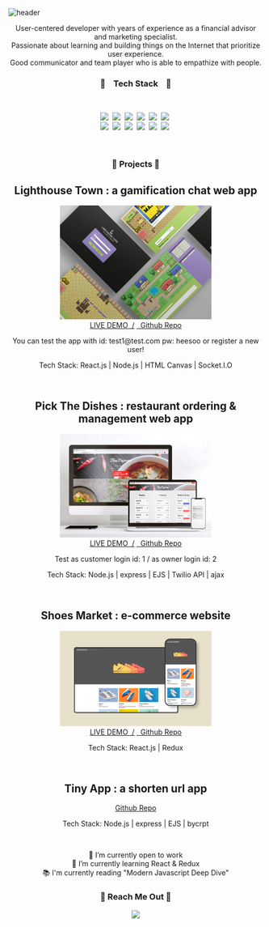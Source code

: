 ![header](https://capsule-render.vercel.app/api?type=waving&color=auto&height=300&width=800&text=Hi,%20I'm%20Heesoo&fontSize=60)

<p align="center">
  User-centered developer with years of experience as a financial advisor and marketing specialist. </br>
  Passionate about learning and building things on the Internet that prioritize user experience.</br>
  Good communicator and team player who is able to empathize with people.
</p>

<h3 align="center"> 🧡 &nbsp&nbsp Tech Stack &nbsp&nbsp 🧡</h3>
</br>
<p align="center">
  <img src="https://img.shields.io/badge/Javascript-FFAE42?style=flat-square&logo=Javascript&logoColor=white"/>&nbsp
  <img src="https://img.shields.io/badge/HTML-E34F26?style=flat-square&logo=HTML5&logoColor=white"/>&nbsp
  <img src="https://img.shields.io/badge/CSS-1572B6?style=flat-square&logo=CSS3&logoColor=white"/>&nbsp
  <img src="https://img.shields.io/badge/React-0088CC?style=flat-square&logo=React&logoColor=white"/>&nbsp
  <img src="https://img.shields.io/badge/Node.js-339933?style=flat-square&logo=Node.js&logoColor=white"/>&nbsp
  <img src="https://img.shields.io/badge/Express-2E77BC?style=flat-square&logo=Express&logoColor=white"/>&nbsp
  </br>
  <img src="https://img.shields.io/badge/PostgreSQL-4169E1?style=flat-square&logo=PostgreSQL&logoColor=white"/>&nbsp
  <img src="https://img.shields.io/badge/MongoDB-47A248?style=flat-square&logo=MongoDB&logoColor=white"/>&nbsp
  <img src="https://img.shields.io/badge/Socket.io-010101?style=flat-square&logo=Socket.io&logoColor=white"/>&nbsp
  <img src="https://img.shields.io/badge/Git-F05032?style=flat-square&logo=Git&logoColor=white"/>&nbsp
  <img src="https://img.shields.io/badge/Cypress-17202c?style=flat-square&logo=Cypress&logoColor=white"/>&nbsp
  <img src="https://img.shields.io/badge/Figma-f24e1e?style=flat-square&logo=Figma&logoColor=white"/>&nbsp
</p>
</br>
<h3 align="center"> 💚 Projects 💚 </h3>

<div align="center">
  <h2>Lighthouse Town : a gamification chat web app</h2>
  <img src="img/lighthousetown.jpg" width="300px"></br>
  <a href="https://lighthouse-town.herokuapp.com" target="_blank"><span>LIVE DEMO&nbsp&nbsp/</span></a>
  <a href="https://github.com/IamHPark/ligthouse-town" target="_blank"><span>&nbsp&nbspGithub Repo</span></a>
  <p>You can test the app with id: test1@test.com pw: heesoo or register a new user!</p>
  <p>Tech Stack: React.js | Node.js | HTML Canvas | Socket.I.O</p>
  </br>

  <h2>Pick The Dishes : restaurant ordering & management web app</h2>
  <img src="img/pickthedish.jpg" width="300px"></br>
  <a href="https://pickthedishes.herokuapp.com" target="_blank"><span>LIVE DEMO&nbsp&nbsp/</span></a>
  <a href="https://github.com/IamHPark/pickthedishes" target="_blank"><span>&nbsp&nbspGithub Repo</span></a>
    <p>Test as customer login id: 1 / as owner login id: 2</p>
    <p>Tech Stack: Node.js | express | EJS | Twilio API | ajax </p>
  </br>
  
  <h2>Shoes Market : e-commerce website </h2>
  <img src="img/shopping-mall.jpg" width="300px"></br>
  <a href="https://iamhpark.github.io/shopping-mall/" target="_blank"><span>LIVE DEMO&nbsp&nbsp/</span></a>
  <a href="https://github.com/IamHPark/shopping-mall" target="_blank"><span>&nbsp&nbspGithub Repo</span></a>
    <p>Tech Stack: React.js | Redux</p>
  </br>
  
  <h2>Tiny App : a shorten url app </h2>
  <a href="https://github.com/IamHPark/tinyapp" target="_blank"><p>Github Repo</p></a>
  <p>Tech Stack: Node.js | express | EJS | bycrpt </p>
</div>
</br>

<p align="center">
🔭 I’m currently open to work </br>
🌱 I’m currently learning React & Redux</br>
📚 I'm currently reading "Modern Javascript Deep Dive"
</p>

<h3 align="center"> 💜 Reach Me Out 💜 </h3>
<p align="center"><a href="https://www.linkedin.com/in/heesoo-park/"><img src="https://img.shields.io/badge/LinkedIn-0A66C2?style=flat-square&logo=LinkedIn&logoColor=white"/></a></p>

<!--
**IamHPark/IamHPark** is a ✨ _special_ ✨ repository because its `README.md` (this file) appears on your GitHub profile.

Here are some ideas to get you started:

- 🔭 I’m currently working on ...
- 🌱 I’m currently learning ...
- 👯 I’m looking to collaborate on ...
- 🤔 I’m looking for help with ...
- 💬 Ask me about ...
- 📫 How to reach me: ...
- 😄 Pronouns: ...
- ⚡ Fun fact: ...
-->
